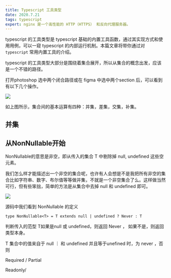 ```yaml
---
title: Typescript 工具类型
date: 2020.7.21
tags: typescript
expert: nginx 是一个高性能的 HTTP（HTTPS） 和反向代理服务器。
---
```


typescript 的工具类型是 typescript 基础的内置工具函数，通过其实现方式和使用用例，可以一窥 typescript 的内部运行机制。本篇文章将带你通过对 `typescript` 常用内置工具的介绍。

typescript 的工具类型大部分是围绕着集合展开，所以从集合的概念出发，应该是一个不错的路径。

打开photoshop 选中两个闭合路径或在 figma 中选中两个section 后，可以看到有以下几个操作。



![](http://road2code.oss-cn-hangzhou.aliyuncs.com/blog/142851.png)

如上图所示，集合间的基本运算有四种：并集，差集，交集，补集。

## 并集









## 从NonNullable开始

NonNullable的意思是非空，即从传入的集合 T 中剔除掉 null, undefined 这些空元素。

我们怎么样才能描述出一个非空的集合呢，也许有人会想是不是我把所有非空的集合比如字符串、数字、布尔值等等做并集，不就是一个非空集合了么。这样做当然可行，但有些笨拙，简单的方法是从集合中去掉 null 和 undefined 即可。

![](http://road2code.oss-cn-hangzhou.aliyuncs.com/blog/025153.png)

源码中我们看到 NonNullable 的定义

```
type NonNullable<T> = T extends null | undefined ? Never : T
```

判断传入的范型 T如果是null 或 undefined，则返回 Never ， 如果不是，则返回类型本身。





T 集合中的值来自于 null ｜ 和 undefined 并且等于unefined 时，为 never ，否则

Required / Partial

Readonly/









